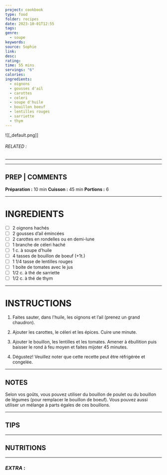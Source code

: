 ```yaml
---
project: cookbook
type: food
folder: recipes
date: 2023-10-01T12:55
tags: 
genre:
  - soupe
keywords: 
source: Sophie
link: 
desc: 
rating: 
time: 55 mins
servings: "6"
calories: 
ingredients:
  - oignons
  - gousses d'ail
  - carottes
  - celeri
  - soupe d'huile
  - bouillon boeuf
  - lentilles rouges
  - sarriette
  - thym
---
```


![[_default.png]]
###### *RELATED* : 
---


---
## PREP | COMMENTS

**Préparation :** 10 min
**Cuisson :** 45 min
**Portions :** 6

---
# INGREDIENTS

- [ ] 2 oignons hachés 
- [ ] 2 gousses d’ail émincées 
- [ ] 2 carottes en rondelles ou en demi-lune 
- [ ] 1 branche de céleri haché 
- [ ] 1 c. à soupe d’huile 
- [ ] 4 tasses de bouillon de boeuf (+1t.)
- [ ] 1 1/4 tasse de lentilles rouges
- [ ] 1 boite de tomates avec le jus 
- [ ] 1/2 c. à thé de sarriette 
- [ ] 1/2 c. à thé de thym

---
# INSTRUCTIONS

1. Faites sauter, dans l'huile, les oignons et l’ail (prenez un grand chaudron).
    
2. Ajouter les carottes, le céleri et les épices. Cuire une minute.
    
3. Ajouter le bouillon, les lentilles et les tomates. Amener à ébullition puis baisser le rond à feu moyen et faites mijoter 45 minutes.
    
4. Dégustez! Veuillez noter que cette recette peut être réfrigérée et congelée.

---
## NOTES

Selon vos goûts, vous pouvez utiliser du bouillon de poulet ou du bouillon de légumes (pour remplacer le bouillon de boeuf). Vous pouvez aussi utiliser un mélange à parts égales de ces bouillons.

---
## TIPS



---
## NUTRITIONS



---
### *EXTRA* :



